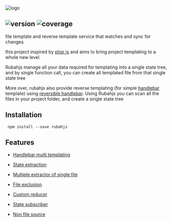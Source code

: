 ![logo](http://static.averism.com/rubahjs_banner.png)

![version](https://img.shields.io/badge/version-0.3.0-brightgreen.svg)
![coverage](https://img.shields.io/badge/coverage-52%25-b74800.svg)
---
file template and reverse template service that watches and sync for changes

this project inspired by [plop js](https://plopjs.com/) and aims to bring project templating to a whole new level. 

Rubahjs manage all your data required for templating into a single state tree, and by single function call, you can create all templated file from that single state tree

More over, rubahjs also provide reverse templating (for simple [handlebar](https://handlebarsjs.com/) template) using [reversible handlebar](https://github.com/averman/reversible-handlebars). Using Rubahjs you can scan all the files in your project folder, and create a single state tree
## Installation
``` npm install --save rubahjs```

## Features

- [Handlebar multi templating](documentation/feature/handlebarMultiTemplating.md)


- [State extraction](documentation/feature/stateExtraction.md)


- [Multiple extractor of single file](documentation/feature/multipleExtractorOfSingleFile.md)


- [File exclusion](documentation/feature/fileExclusion.md)


- [Custom reducer](documentation/feature/customReducer.md)


- [State subscriber](documentation/feature/stateSubscriber.md)


- [Non file source](documentation/feature/nonFileSource.md)


